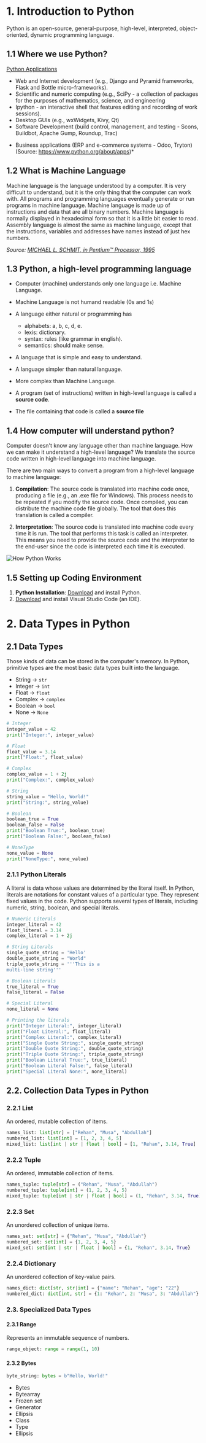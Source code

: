 # 1. Introduction to Python

Python is an open-source, general-purpose, high-level, interpreted, object-oriented, dynamic programming language.

## 1.1 Where we use Python?

[Python Applications](https://wiki.python.org/moin/Applications)

- Web and Internet development (e.g., Django and Pyramid frameworks, Flask and Bottle micro-frameworks).
- Scientific and numeric computing (e.g., SciPy - a collection of packages for the purposes of mathematics, science, and engineering
- Ipython - an interactive shell that features editing and recording of work sessions).
- Desktop GUIs (e.g., wxWidgets, Kivy, Qt)
- Software Development (build control, management, and testing - Scons, Buildbot, Apache Gump, Roundup, Trac)

* Business applications (ERP and e-commerce systems - Odoo, Tryton)
  (Source: https://www.python.org/about/apps)\*

## 1.2 What is Machine Language

Machine language is the language understood by a computer. It is very difficult to understand, but it is the only thing that the computer can work with. All programs and programming languages eventually generate or run programs in machine language. Machine language is made up of instructions and data that are all binary numbers. Machine language is normally displayed in hexadecimal form so that it is a little bit easier to read. Assembly language is almost the same as machine language, except that the instructions, variables and addresses have names instead of just hex numbers.

_Source: [MICHAEL L. SCHMIT, in Pentium™ Processor, 1995](https://www.sciencedirect.com/topics/engineering/machine-language#:~:text=Machine%20language%20is%20made%20up,little%20bit%20easier%20to%20read.)_

## 1.3 Python, a high-level programming language

- Computer (machine) understands only one language i.e. Machine Language.
- Machine Language is not humand readable (0s and 1s)
- A language either natural or programming has

  - alphabets: a, b, c, d, e.
  - lexis: dictionary.
  - syntax: rules (like grammar in english).
  - semantics: should make sense.

- A language that is simple and easy to understand.
- A language simpler than natural language.
- More complex than Machine Language.
- A program (set of instructions) written in high-level language is called a **source code**.
- The file containing that code is called a **source file**

## 1.4 How computer will understand python?

Computer doesn't know any language other than machine language. How we can make it understand a high-level language?
We translate the source code written in high-level language into machine language.

There are two main ways to convert a program from a high-level language to machine language:

1. **Compilation**: The source code is translated into machine code once, producing a file (e.g., an .exe file for Windows). This process needs to be repeated if you modify the source code. Once compiled, you can distribute the machine code file globally. The tool that does this translation is called a compiler.

2. **Interpretation**: The source code is translated into machine code every time it is run. The tool that performs this task is called an interpreter. This means you need to provide the source code and the interpreter to the end-user since the code is interpreted each time it is executed.

![How Python Works](image.png)

## 1.5 Setting up Coding Environment

1. **Python Installation**: [Download](https://www.python.org/downloads/) and install Python.
2. [Download](https://code.visualstudio.com/download) and install Visual Studio Code (an IDE).

# 2. Data Types in Python

## 2.1  Data Types

Those kinds of data can be stored in the computer's memory. In Python, primitive types are the most basic data types built into the language.

- String -> `str`
- Integer -> `int`
- Float -> `float`
- Complex -> `complex`
- Boolean -> `bool`
- None -> `None`

```python
# Integer
integer_value = 42
print("Integer:", integer_value)

# Float
float_value = 3.14
print("Float:", float_value)

# Complex
complex_value = 1 + 2j
print("Complex:", complex_value)

# String
string_value = "Hello, World!"
print("String:", string_value)

# Boolean
boolean_true = True
boolean_false = False
print("Boolean True:", boolean_true)
print("Boolean False:", boolean_false)

# NoneType
none_value = None
print("NoneType:", none_value)
```

### 2.1.1 Python Literals

A literal is data whose values are determined by the literal itself.
In Python, literals are notations for constant values of a particular type. They represent fixed values in the code. Python supports several types of literals, including numeric, string, boolean, and special literals.

```python
# Numeric Literals
integer_literal = 42
float_literal = 3.14
complex_literal = 1 + 2j

# String Literals
single_quote_string = 'Hello'
double_quote_string = "World"
triple_quote_string = '''This is a
multi-line string'''

# Boolean Literals
true_literal = True
false_literal = False

# Special Literal
none_literal = None

# Printing the literals
print("Integer Literal:", integer_literal)
print("Float Literal:", float_literal)
print("Complex Literal:", complex_literal)
print("Single Quote String:", single_quote_string)
print("Double Quote String:", double_quote_string)
print("Triple Quote String:", triple_quote_string)
print("Boolean Literal True:", true_literal)
print("Boolean Literal False:", false_literal)
print("Special Literal None:", none_literal)
```

## 2.2. Collection Data Types in Python

### 2.2.1 List

An ordered, mutable collection of items.

```python
names_list: list[str] = ["Rehan", "Musa", "Abdullah"]
numbered_list: list[int] = [1, 2, 3, 4, 5]
mixed_list: list[int | str | float | bool] = [1, "Rehan", 3.14, True]
```

### 2.2.2 Tuple

An ordered, immutable collection of items.

```python
names_tuple: tuple[str] = ("Rehan", "Musa", "Abdullah")
numbered_tuple: tuple[int] = (1, 2, 3, 4, 5)
mixed_tuple: tuple[int | str | float | bool] = (1, "Rehan", 3.14, True)
```

### 2.2.3 Set

An unordered collection of unique items.

```python
names_set: set[str] = {"Rehan", "Musa", "Abdullah"}
numbered_set: set[int] = {1, 2, 3, 4, 5}
mixed_set: set[int | str | float | bool] = {1, "Rehan", 3.14, True}
```

### 2.2.4 Dictionary

An unordered collection of key-value pairs.

```python
names_dict: dict[str, str|int] = {"name": "Rehan", "age": "22"}
numbered_dict: dict[int, str] = {1: "Rehan", 2: "Musa", 3: "Abdullah"}
```

### 2.3. Specialized Data Types

#### 2.3.1 Range

Represents an immutable sequence of numbers.

```python
range_object: range = range(1, 10)
```

#### 2.3.2 Bytes

```python
byte_string: bytes = b"Hello, World!"
```

- Bytes
- Bytearray
- Frozen set
- Generator
- Ellipsis
- Class
- Type
- Ellipsis
